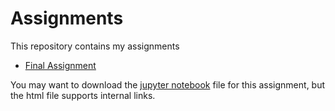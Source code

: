 # Assignments
This repository contains my assignments

* [Final Assignment](https://joostbouten.github.io/AEA_Joost_Twan)

You may want to download the [jupyter notebook](https://joostbouten.github.io/AEA_Joost_Twan.ipynb) file for this assignment, but the html file supports internal links.
